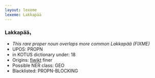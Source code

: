 ```yaml
---
layout: lexeme
lexeme: Lakkapää
---
```


###  Lakkapää₁

* _This rare proper noun overlaps more common *Lakkapää* (FIXME)_
* UPOS:  PROPN
* in KOTUS dictionary under:  18
* Origins: [fiwikt](https://fi.wiktionary.org/wiki/Lakkapää) finer 
* Possible NER class:  GEO
* Blacklisted:  PROPN-BLOCKING

